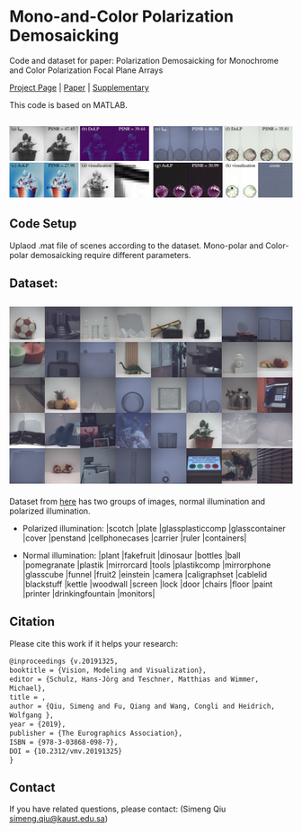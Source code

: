 # Mono-and-Color Polarization Demosaicking

Code and dataset for paper: Polarization Demosaicking for Monochrome and Color Polarization Focal Plane Arrays

[Project Page](https://vccimaging.org/Publications/Simeng2019PolarizationDemosaic/) | [Paper](https://vccimaging.org/Publications/Simeng2019PolarizationDemosaic/Simeng2019PolarizationDemosaic.pdf) | [Supplementary](https://vccimaging.org/Publications/Simeng2019PolarizationDemosaic/Simeng2019PolarizationDemosaicSupplement.pdf)

This code is based on MATLAB.

## ![Our selected results on Huber2d and Visualization ](Figure/teaser.jpg)

## Code Setup
Uplaod .mat file of scenes according to the dataset. Mono-polar and Color-polar demosaicking require different parameters.

## Dataset: 

## ![Dataset gallery](Figure/gallery.jpg)

Dataset from [here](https://repository.kaust.edu.sa/handle/10754/631914) has two groups of images, normal illumination and polarized illumination. 

* Polarized illumination: 
|scotch
|plate
|glassplasticcomp
|glasscontainer
|cover
|penstand
|cellphonecases
|carrier
|ruler
|containers|

* Normal illumination:
|plant
|fakefruit
|dinosaur
|bottles
|ball
|pomegranate
|plastik
|mirrorcard
|tools
|plastikcomp
|mirrorphone
|glasscube
|funnel
|fruit2
|einstein
|camera
|caligraphset
|cablelid
|blackstuff
|kettle
|woodwall
|screen
|lock
|door
|chairs
|floor
|paint
|printer
|drinkingfountain
|monitors|

## Citation
Please cite this work if it helps your research:
```
@inproceedings {v.20191325,
booktitle = {Vision, Modeling and Visualization},
editor = {Schulz, Hans-Jörg and Teschner, Matthias and Wimmer, Michael},
title = ,
author = {Qiu, Simeng and Fu, Qiang and Wang, Congli and Heidrich, Wolfgang },
year = {2019},
publisher = {The Eurographics Association},
ISBN = {978-3-03868-098-7},
DOI = {10.2312/vmv.20191325}
}
```

## Contact
If you have related questions, please contact: (Simeng Qiu <simeng.qiu@kaust.edu.sa>)
